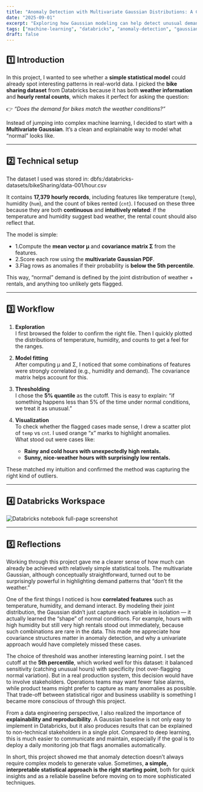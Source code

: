 ```yaml
---
title: "Anomaly Detection with Multivariate Gaussian Distributions: A Case Study on Bike Sharing Data"
date: "2025-09-01"
excerpt: "Exploring how Gaussian modeling can help detect unusual demand patterns in bike sharing."
tags: ["machine-learning", "databricks", "anomaly-detection", "gaussian"]
draft: false
---
```


## 1️⃣ Introduction

In this project, I wanted to see whether a **simple statistical model** could already spot interesting patterns in real-world data. I picked the **bike sharing dataset** from Databricks because it has both **weather information** and **hourly rental counts**, which makes it perfect for asking the question:

👉 *“Does the demand for bikes match the weather conditions?”*  

Instead of jumping into complex machine learning, I decided to start with a **Multivariate Gaussian**. It’s a clean and explainable way to model what “normal” looks like.

---

## 2️⃣ Technical setup

The dataset I used was stored in: dbfs:/databricks-datasets/bikeSharing/data-001/hour.csv


It contains **17,379 hourly records**, including features like temperature (`temp`), humidity (`hum`), and the count of bikes rented (`cnt`). I focused on these three because they are both **continuous** and **intuitively related**: if the temperature and humidity suggest bad weather, the rental count should also reflect that.  


The model is simple:
- 1.Compute the **mean vector μ** and **covariance matrix Σ** from the features.  
- 2.Score each row using the **multivariate Gaussian PDF**.  
- 3.Flag rows as anomalies if their probability is **below the 5th percentile**.  

This way, “normal” demand is defined by the joint distribution of weather + rentals, and anything too unlikely gets flagged.

---

## 3️⃣ Workflow

1. **Exploration**  
   I first browsed the folder to confirm the right file. Then I quickly plotted the distributions of temperature, humidity, and counts to get a feel for the ranges.  

2. **Model fitting**  
   After computing μ and Σ, I noticed that some combinations of features were strongly correlated (e.g., humidity and demand). The covariance matrix helps account for this.  

3. **Thresholding**  
   I chose the **5% quantile** as the cutoff. This is easy to explain: “if something happens less than 5% of the time under normal conditions, we treat it as unusual.”  

4. **Visualization**  
   To check whether the flagged cases made sense, I drew a scatter plot of `temp` vs `cnt`. I used orange “x” marks to highlight anomalies.  
   What stood out were cases like:
   - **Rainy and cold hours with unexpectedly high rentals.**  
   - **Sunny, nice-weather hours with surprisingly low rentals.**  

These matched my intuition and confirmed the method was capturing the right kind of outliers.

---

## 4️⃣ Databricks Workspace

<div class="screenshot-large">
  <img src="/images/projects/project2/1.png" alt="Databricks notebook full-page screenshot">
</div>

---

## 5️⃣ Reflections

Working through this project gave me a clearer sense of how much can already be achieved with relatively simple statistical tools. The multivariate Gaussian, although conceptually straightforward, turned out to be surprisingly powerful in highlighting demand patterns that “don’t fit the weather.”  

One of the first things I noticed is how **correlated features** such as temperature, humidity, and demand interact. By modeling their joint distribution, the Gaussian didn’t just capture each variable in isolation — it actually learned the “shape” of normal conditions. For example, hours with high humidity but still very high rentals stood out immediately, because such combinations are rare in the data. This made me appreciate how covariance structures matter in anomaly detection, and why a univariate approach would have completely missed these cases.  

The choice of threshold was another interesting learning point. I set the cutoff at the **5th percentile**, which worked well for this dataset: it balanced sensitivity (catching unusual hours) with specificity (not over-flagging normal variation). But in a real production system, this decision would have to involve stakeholders. Operations teams may want fewer false alarms, while product teams might prefer to capture as many anomalies as possible. That trade-off between statistical rigor and business usability is something I became more conscious of through this project.  

From a data engineering perspective, I also realized the importance of **explainability and reproducibility**. A Gaussian baseline is not only easy to implement in Databricks, but it also produces results that can be explained to non-technical stakeholders in a single plot. Compared to deep learning, this is much easier to communicate and maintain, especially if the goal is to deploy a daily monitoring job that flags anomalies automatically.  

In short, this project showed me that anomaly detection doesn’t always require complex models to generate value. Sometimes, **a simple, interpretable statistical approach is the right starting point**, both for quick insights and as a reliable baseline before moving on to more sophisticated techniques.
